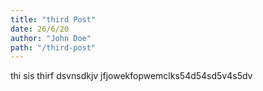 ```yaml
---
title: "third Post"
date: 26/6/20
author: "John Doe"
path: "/third-post"
---
```

thi sis thirf dsvnsdkjv jfjowekfopwemclks54d54sd5v4s5dv